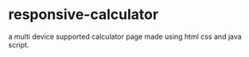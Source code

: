 # responsive-calculator

a multi device supported calculator page made using html css and java script.
